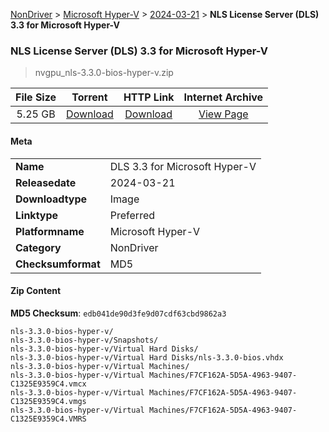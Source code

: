
[NonDriver](/README.md)  >  [Microsoft Hyper-V](/index/NonDriver/Microsoft_Hyper-V.md)  >  [2024-03-21](/index/NonDriver/Microsoft_Hyper-V/2024-03-21.md)  >  **NLS License Server (DLS) 3.3 for Microsoft Hyper-V**


###    NLS License Server (DLS) 3.3 for Microsoft Hyper-V

> nvgpu_nls-3.3.0-bios-hyper-v.zip   


| **File Size** | **Torrent**  | **HTTP Link** | **Internet Archive** |
|:-------------:|:------------:|:-------------:|:--------------------:|
| 5.25 GB |  [Download](https://archive.org/download/nvgpu_nls-3.3.0-bios-hyper-v.zip/nvgpu_nls-3.3.0-bios-hyper-v.zip_archive.torrent)       | [Download](https://archive.org/compress/nvgpu_nls-3.3.0-bios-hyper-v.zip) | [View Page](https://archive.org/details/nvgpu_nls-3.3.0-bios-hyper-v.zip)       |

#### Meta

<table>
<tr><td><strong>Name</strong></td><td>DLS 3.3 for Microsoft Hyper-V</td></tr>
<tr><td><strong>Releasedate</strong></td><td>2024-03-21</td></tr>
<tr><td><strong>Downloadtype</strong></td><td>Image</td></tr>
<tr><td><strong>Linktype</strong></td><td>Preferred</td></tr>
<tr><td><strong>Platformname</strong></td><td>Microsoft Hyper-V</td></tr>
<tr><td><strong>Category</strong></td><td>NonDriver</td></tr>
<tr><td><strong>Checksumformat</strong></td><td>MD5</td></tr>
</table>

#### Zip Content

**MD5 Checksum**: `edb041de90d3fe9d07cdf63cbd9862a3`

```text
nls-3.3.0-bios-hyper-v/
nls-3.3.0-bios-hyper-v/Snapshots/
nls-3.3.0-bios-hyper-v/Virtual Hard Disks/
nls-3.3.0-bios-hyper-v/Virtual Hard Disks/nls-3.3.0-bios.vhdx
nls-3.3.0-bios-hyper-v/Virtual Machines/
nls-3.3.0-bios-hyper-v/Virtual Machines/F7CF162A-5D5A-4963-9407-C1325E9359C4.vmcx
nls-3.3.0-bios-hyper-v/Virtual Machines/F7CF162A-5D5A-4963-9407-C1325E9359C4.vmgs
nls-3.3.0-bios-hyper-v/Virtual Machines/F7CF162A-5D5A-4963-9407-C1325E9359C4.VMRS
```